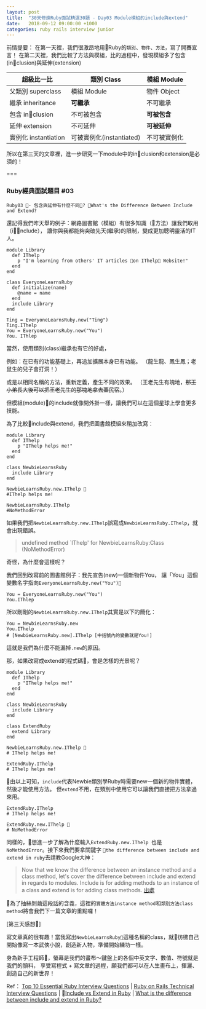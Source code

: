 ```yaml
---
layout: post
title:  "30天修煉Ruby面試精選30題 - Day03 Module模組的include與extend"
date:   2018-09-12 09:00:00 +1000
categories: ruby rails interview junior
---
```


前情提要：
在第一天裡，我們很激昂地用Ruby的`類別`、`物件`、`方法`，寫了開賽宣言！
在第二天裡，我們比較了方法與模組，比的過程中，發現模組多了包含(inclusion)與延伸(extension)

 | 超級比一比 | 類別 Class | 模組 Module 
------------- | ------------- | -------------
父類別 superclass  | 模組 Module  | 物件 Object 
繼承 inheritance  | **可繼承**  | 不可繼承 
包含 inclusion  | 不可被包含  | **可被包含** 
延伸 extension  | 不可延伸  | **可被延伸**
實例化 instantiation  | 可被實例化(instantiated)  | 不可被實例化 

所以在第三天的文章裡，進一步研究一下module中的inclusion和extension是必須的！

===
### Ruby經典面試題目 #03

` Ruby03 - 包含與延伸有什麼不同? What's the Difference Between Include and Extend? `

還記得我們昨天舉的例子：網路圖書館（模組）有很多知識（方法）讓我們取用（include），
讓你與我都能夠突破先天(繼承)的限制，變成更加聰明靈活的IT人。

```
module Library 
  def IThelp 
    p "I'm learning from others' IT articles on IThelp Website!"
  end
end

class EveryoneLearnsRuby
  def initialize(name)
    @name = name
  end
  include Library 
end

Ting = EveryoneLearnsRuby.new("Ting") 
Ting.IThelp  
You = EveryoneLearnsRuby.new("You")
You. IThlep
```

當然，使用類別(class)繼承也有它的好處，

例如：在已有的功能基礎上，再追加擴展本身已有功能。
（龍生龍、鳳生鳳；老鼠生的兒子會打洞！）

或是以相同名稱的方法，重新定義，產生不同的效果。
（王老先生有塊地，~~那王小弟長大後可以把王老先生的那塊地拿去蓋民宿~~。）


但模組(module)的include就像開外掛一樣，讓我們可以在這個星球上學會更多技能。

為了比較include與extend，我們把圖書館模組來稍加改寫：
```
module Library 
  def IThelp 
    p "IThelp helps me!"
  end
end

class NewbieLearnsRuby
  include Library 
end

NewbieLearnsRuby.new.IThelp 
#IThelp helps me!

NewbieLearnsRuby.IThelp
#NoMethodError
```
如果我們把`NewbieLearnsRuby.new.IThelp`誤寫成`NewbieLearnsRuby.IThelp`，就會出現錯誤。
> undefined method `IThelp' for NewbieLearnsRuby:Class (NoMethodError)

奇怪，為什麼會這樣呢？

我們回到改寫前的圖書館例子：我先宣告(new)一個新物件You，
讓「You」這個變數名字指向`EveryoneLearnsRuby.new("You")`

```
You = EveryoneLearnsRuby.new("You")
You.IThlep
```

所以剛剛的`NewbieLearnsRuby.new.IThelp`其實是以下的簡化：
```
You = NewbieLearnsRuby.new
You.IThelp
# [NewbieLearnsRuby.new].IThelp [中括號內的變數就是You!]
```
這就是我們為什麼不能漏掉`.new`的原因。

那，如果改寫成extend的程式碼，會是怎樣的光景呢？

```
module Library 
  def IThelp 
    p "IThelp helps me!"
  end
end

class NewbieLearnsRuby
  include Library 
end

class ExtendRuby
  extend Library
end

NewbieLearnsRuby.new.IThelp 
# IThelp helps me!

ExtendRuby.IThelp
# IThelp helps me!
```

由以上可知，`include`代表Newbie類別學Ruby時需要new一個新的物件實體，然後才能使用方法。
但`extend`不用，在類別中使用它可以讓我們直接把方法拿過來用。

```
ExtendRuby.IThelp
# IThelp helps me!

ExtendRuby.new.IThelp 
# NoMethodError
```

同樣的，想進一步了解為什麼輸入`ExtendRuby.new.IThelp `也是`NoMethodError`。接下來我們要拿關鍵字 `the difference between include and extend in ruby`去請教Google大神：

> Now that we know the difference between an instance method and a class method, let's cover the difference between include and extend in regards to modules. Include is for adding methods to an instance of a class and extend is for adding class methods. [出處](http://www.railstips.org/blog/archives/2009/05/15/include-vs-extend-in-ruby/)

為了抽絲剝繭這段話的含義，這裡的`實體方法instance method`和`類別方法class method`將會我們下一篇文章的重點囉！


[第三天感想]

寫文章真的很有趣！當我寫出`NewbieLearnsRuby`這種名稱的class，就彷彿自己開始像寫一本武俠小說，創造新人物，準備開始練功一樣。

身為新手工程師，螢幕是我們的畫布～鍵盤上的各個中英文字、數值、符號就是我們的顏料，
享受寫程式 + 寫文章的過程，願我們都可以在人生畫布上，揮灑、創造自己的新世界！

Ref：
[Top 10 Essential Ruby Interview Questions](https://blog.bater.gq/ruby/2018/02/02/top-10-essential-ruby-interview-questions.html) |
[Ruby on Rails Technical Interview Questions](https://github.com/timurcatakli/ruby-on-rails-interview-questions-answers) |
[Include vs Extend in Ruby](http://www.railstips.org/blog/archives/2009/05/15/include-vs-extend-in-ruby/) |
[What is the difference between include and extend in Ruby?](https://stackoverflow.com/questions/156362/what-is-the-difference-between-include-and-extend-in-ruby)